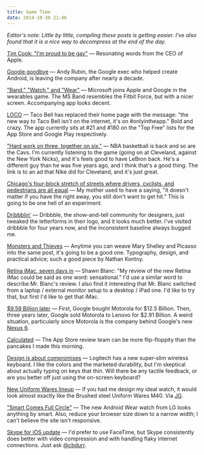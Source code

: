 ```yaml
---
title: Game Time
date: 2014-10-30 21:46
---
```

_Editor's note: Little by little, compiling these posts is getting easier. I've also found that it is a nice way to decompress at the end of the day._

[Tim Cook: "I'm proud to be gay"](http://www.businessweek.com/articles/2014-10-30/tim-cook-im-proud-to-be-gay) &mdash; Resonating words from the CEO of Apple.

[Google goodbye](http://www.theverge.com/2014/10/30/7135549/android-creator-andy-rubin-is-leaving-google) &mdash; Andy Rubin, the Google exec who helped create Android, is leaving the company after nearly a decade.

["Band," "Watch," and "Wear"](http://www.theverge.com/2014/10/30/7132901/wearing-the-microsoft-band-is-this-the-next-big-thing-in-fitness) &mdash; Microsoft joins Apple and Google in the wearables game. The MS Band resembles the Fitbit Force, but with a nicer screen. Accompanying app looks decent.

[LOCO](http://www.tacobell.com/home) &mdash; Taco Bell has replaced their home page with the message: "the new way to Taco Bell isn't on the internet, it's on #onlyintheapp." Bold and crazy. The app currently sits at #21 and #180 on the "Top Free" lists for the App Store and Google Play respectively.

[ "Hard work on three, together on six."](https://www.youtube.com/watch?v=n6S1JoCSVNU) &mdash; NBA basketball is back and so are the Cavs.  I'm currently listening to the game (going on at Cleveland, against the New York Nicks), and it's feels good to have LeBron back. He's a different guy than he was five years ago, and I think that's a good thing. The link is to an ad that Nike did for Cleveland, and it's just great.

[Chicago's four-block stretch of streets where drivers, cyclists, and pedestrians are all equal](http://www.fastcoexist.com/3037471/on-a-new-shared-street-in-chicago-there-are-no-sidewalks-no-lights-and-no-signs) &mdash; My mother used to have a saying, "it doesn't matter if you have the right away, you still don't want to get hit." This is going to be one hell of an experiment.

[Dribbblin'](http://blog.dribbble.com/2014/10/30/tales-from-the-script.html) &mdash; Dribbble, the show-and-tell community for designers, just tweaked the letterforms in their logo, and it looks much better. I've visited dribbble for four years now, and the inconsistent baseline always bugged me.

[Monsters and Thieves](https://signalvnoise.com/posts/3794-monsters-and-thieves) &mdash; Anytime you can weave Mary Shelley and Picasso into the same post, it's going to be a good one. Typography, design, and practical advice; such a good piece by Nathan Kontny.  

[Retina iMac, seven days in](http://shawnblanc.net/2014/10/a-week-with-the-retina-imac/) &mdash; Shawn Blanc: "My review of the new Retina iMac could be said as one word: sensational." I'd use a similar word to describe Mr. Blanc's review. I also find it interesting that Mr. Blanc switched from a laptop / external monitor setup to a desktop / iPad one. I'd like to try that, but first I'd like to get that iMac.

[$9.59 Billion later](http://techcrunch.com/2014/10/30/lenovo-has-completed-the-2-91-billion-acquisition-of-motorola-from-google/) &mdash; First, Google bought Motorola for $12.5 Billion. Then, three years later, Google sold Motorola to Lenovo for $2.91 Billion. A weird situation, particularly since Motorola is the company behind Google's new [Nexus 6](https://www.google.com/nexus/6/).

[Calculated](http://shapeof.com/archives/2014/10/pcalc_and_the_app_store.html) &mdash; The App Store review team can be more flip-floppity than the pancakes I made this morning.

[Design is about compromises](http://toolsandtoys.net/keys-to-go/) &mdash; Logitech has a new super-slim wireless keyboard. I like the colors and the marketed durability, but I'm skeptical about actually typing on keys that thin. Will there be any tactile feedback, or are you better off just using the on-screen keyboard?

[New Uniform Wares lineup](http://www.uniformwares.com/watches-and-timepieces/) &mdash; If you had me design my ideal watch, it would look almost exactly like the Brushed steel Uniform Wares M40. Via [JG](http://www.thenewsprint.co/2014/10/30/the-all-new-uniform-wares-timepiece-lineup/).

["Smart Comes Full Circle"](http://www.lg.com/global/gwatch/index.html#main) &mdash; The new Android Wear watch from LG looks anything by smart. Also, reduce your browser size down to a narrow width; I can't believe the site isn't responsive.

[Skype for iOS update](http://venturebeat.com/2014/10/30/skype-for-iphone-now-lets-you-save-and-delete-photos-gets-avatar-people-and-chat-improvements/) &mdash; I'd prefer to use FaceTime, but Skype consistently does better with video compression and with handling flaky internet connections. Just ask [@cbdurr](http://twitter.com/cbdurr).
